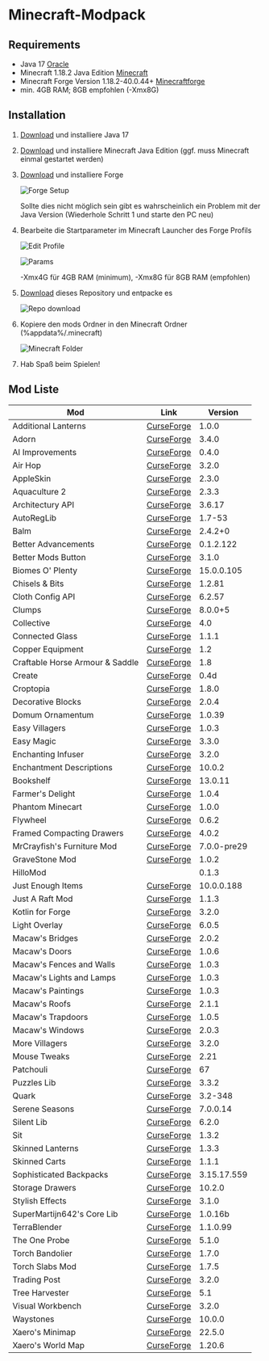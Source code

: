 # Minecraft-Modpack

## Requirements

- Java 17 [Oracle](https://www.oracle.com/java/technologies/downloads/#jdk17-windows)
- Minecraft 1.18.2 Java Edition [Minecraft](https://www.minecraft.net/de-de/download)
- Minecraft Forge Version 1.18.2-40.0.44+ [Minecraftforge](https://files.minecraftforge.net/net/minecraftforge/forge/index_1.18.2.html)
- min. 4GB RAM; 8GB empfohlen (-Xmx8G)

## Installation

1. [Download](https://www.oracle.com/java/technologies/downloads/#jdk17-windows) und installiere Java 17
2. [Download](https://www.minecraft.net/de-de/download) und installiere Minecraft Java Edition (ggf. muss Minecraft einmal gestartet werden)
3. [Download](https://files.minecraftforge.net/net/minecraftforge/forge/index_1.18.1.html) und installiere Forge

    ![Forge Setup](https://hillogames.de/forge-setup.PNG)

    Sollte dies nicht möglich sein gibt es wahrscheinlich ein Problem mit der Java Version (Wiederhole Schritt 1 und starte den PC neu)

4. Bearbeite die Startparameter im Minecraft Launcher des Forge Profils

    ![Edit Profile](https://hillogames.de/edit-profile.PNG)

    ![Params](https://hillogames.de/forge-params.PNG)

    -Xmx4G für 4GB RAM (minimum), -Xmx8G für 8GB RAM (empfohlen)

5. [Download](https://github.com/MrHillo/Minecraft-Modpack/archive/refs/heads/main.zip) dieses Repository und entpacke es

    ![Repo download](https://hillogames.de/download-git.PNG)

6. Kopiere den mods Ordner in den Minecraft Ordner (%appdata%/.minecraft)

    ![Minecraft Folder](https://hillogames.de/minecraft-folder.PNG)

7. Hab Spaß beim Spielen!

## Mod Liste

| Mod                             | Link                                                                                 | Version     |
| ------------------------------- | ------------------------------------------------------------------------------------ | ----------- |
| Additional Lanterns             | [CurseForge](https://www.curseforge.com/minecraft/mc-mods/additional-lanterns)       | 1.0.0       |
| Adorn                           | [CurseForge](https://www.curseforge.com/minecraft/mc-mods/adorn-for-forge)           | 3.4.0       |
| AI Improvements                 | [CurseForge](https://www.curseforge.com/minecraft/mc-mods/ai-improvements)           | 0.4.0       |
| Air Hop                         | [CurseForge](https://www.curseforge.com/minecraft/mc-mods/air-hop)                   | 3.2.0       |
| AppleSkin                       | [CurseForge](https://www.curseforge.com/minecraft/mc-mods/appleskin)                 | 2.3.0       |
| Aquaculture 2                   | [CurseForge](https://www.curseforge.com/minecraft/mc-mods/aquaculture)               | 2.3.3       |
| Architectury API                | [CurseForge](https://www.curseforge.com/minecraft/mc-mods/architectury-forge)        | 3.6.17      |
| AutoRegLib                      | [CurseForge](https://www.curseforge.com/minecraft/mc-mods/autoreglib)                | 1.7-53      |
| Balm                            | [CurseForge](https://www.curseforge.com/minecraft/mc-mods/balm)                      | 2.4.2+0     |
| Better Advancements             | [CurseForge](https://www.curseforge.com/minecraft/mc-mods/better-advancements)       | 0.1.2.122   |
| Better Mods Button              | [CurseForge](https://www.curseforge.com/minecraft/mc-mods/better-mods-button)        | 3.1.0       |
| Biomes O' Plenty                | [CurseForge](https://www.curseforge.com/minecraft/mc-mods/biomes-o-plenty)           | 15.0.0.105  |
| Chisels & Bits                  | [CurseForge](https://www.curseforge.com/minecraft/mc-mods/chisels-bits)              | 1.2.81      |
| Cloth Config API                | [CurseForge](https://www.curseforge.com/minecraft/mc-mods/cloth-config-forge)        | 6.2.57      |
| Clumps                          | [CurseForge](https://www.curseforge.com/minecraft/mc-mods/clumps)                    | 8.0.0+5     |
| Collective                      | [CurseForge](https://www.curseforge.com/minecraft/mc-mods/collective)                | 4.0         |
| Connected Glass                 | [CurseForge](https://www.curseforge.com/minecraft/mc-mods/connected-glass)           | 1.1.1       |
| Copper Equipment                | [CurseForge](https://www.curseforge.com/minecraft/mc-mods/copper-equipment-forge)    | 1.2         |
| Craftable Horse Armour & Saddle | [CurseForge](https://www.curseforge.com/minecraft/mc-mods/cha-s)                     | 1.8         |
| Create                          | [CurseForge](https://www.curseforge.com/minecraft/mc-mods/create)                    | 0.4d        |
| Croptopia                       | [CurseForge](https://www.curseforge.com/minecraft/mc-mods/croptopia-fabric)          | 1.8.0       |
| Decorative Blocks               | [CurseForge](https://www.curseforge.com/minecraft/mc-mods/decorative-blocks)         | 2.0.4       |
| Domum Ornamentum                | [CurseForge](https://www.curseforge.com/minecraft/mc-mods/domum-ornamentum)          | 1.0.39      |
| Easy Villagers                  | [CurseForge](https://www.curseforge.com/minecraft/mc-mods/easy-villagers)            | 1.0.3       |
| Easy Magic                      | [CurseForge](https://www.curseforge.com/minecraft/mc-mods/easy-magic)                | 3.3.0       |
| Enchanting Infuser              | [CurseForge](https://www.curseforge.com/minecraft/mc-mods/enchanting-infuser-forge)  | 3.2.0       |
| Enchantment Descriptions        | [CurseForge](https://www.curseforge.com/minecraft/mc-mods/enchantment-descriptions)  | 10.0.2      |
| Bookshelf                       | [CurseForge](https://www.curseforge.com/minecraft/mc-mods/bookshelf)                 | 13.0.11     |
| Farmer's Delight                | [CurseForge](https://www.curseforge.com/minecraft/mc-mods/farmers-delight)           | 1.0.4       |
| Phantom Minecart                | [CurseForge](https://www.curseforge.com/minecraft/mc-mods/fix-my-minecart)           | 1.0.0       |
| Flywheel                        | [CurseForge](https://www.curseforge.com/minecraft/mc-mods/flywheel)                  | 0.6.2       |
| Framed Compacting Drawers       | [CurseForge](https://www.curseforge.com/minecraft/mc-mods/framed-compacting-drawers) | 4.0.2       |
| MrCrayfish's Furniture Mod      | [CurseForge](https://www.curseforge.com/minecraft/mc-mods/mrcrayfish-furniture-mod)  | 7.0.0-pre29 |
| GraveStone Mod                  | [CurseForge](https://www.curseforge.com/minecraft/mc-mods/gravestone-mod)            | 1.0.2       |
| HilloMod                        |                                                                                      | 0.1.3       |
| Just Enough Items               | [CurseForge](https://www.curseforge.com/minecraft/mc-mods/jei)                       | 10.0.0.188  |
| Just A Raft Mod                 | [CurseForge](https://www.curseforge.com/minecraft/mc-mods/just-a-raft-mod)           | 1.1.3       |
| Kotlin for Forge                | [CurseForge](https://www.curseforge.com/minecraft/mc-mods/kotlin-for-forge)          | 3.2.0       |
| Light Overlay                   | [CurseForge](https://www.curseforge.com/minecraft/mc-mods/light-overlay)             | 6.0.5       |
| Macaw's Bridges                 | [CurseForge](https://www.curseforge.com/minecraft/mc-mods/macaws-bridges)            | 2.0.2       |
| Macaw's Doors                   | [CurseForge](https://www.curseforge.com/minecraft/mc-mods/macaws-doors)              | 1.0.6       |
| Macaw's Fences and Walls        | [CurseForge](https://www.curseforge.com/minecraft/mc-mods/macaws-fences-and-walls)   | 1.0.3       |
| Macaw's Lights and Lamps        | [CurseForge](https://www.curseforge.com/minecraft/mc-mods/macaws-lights-and-lamps)   | 1.0.3       |
| Macaw's Paintings               | [CurseForge](https://www.curseforge.com/minecraft/mc-mods/macaws-paintings)          | 1.0.3       |
| Macaw's Roofs                   | [CurseForge](https://www.curseforge.com/minecraft/mc-mods/macaws-roofs)              | 2.1.1       |
| Macaw's Trapdoors               | [CurseForge](https://www.curseforge.com/minecraft/mc-mods/macaws-trapdoors)          | 1.0.5       |
| Macaw's Windows                 | [CurseForge](https://www.curseforge.com/minecraft/mc-mods/macaws-windows)            | 2.0.3       |
| More Villagers                  | [CurseForge](https://www.curseforge.com/minecraft/mc-mods/more-villagers)            | 3.2.0       |
| Mouse Tweaks                    | [CurseForge](https://www.curseforge.com/minecraft/mc-mods/mouse-tweaks)              | 2.21        |
| Patchouli                       | [CurseForge](https://www.curseforge.com/minecraft/mc-mods/patchouli)                 | 67          |
| Puzzles Lib                     | [CurseForge](https://www.curseforge.com/minecraft/mc-mods/puzzles-lib)               | 3.3.2       |
| Quark                           | [CurseForge](https://www.curseforge.com/minecraft/mc-mods/quark)                     | 3.2-348     |
| Serene Seasons                  | [CurseForge](https://www.curseforge.com/minecraft/mc-mods/serene-seasons)            | 7.0.0.14    |
| Silent Lib                      | [CurseForge](https://www.curseforge.com/minecraft/mc-mods/silent-lib)                | 6.2.0       |
| Sit                             | [CurseForge](https://www.curseforge.com/minecraft/mc-mods/sit)                       | 1.3.2       |
| Skinned Lanterns                | [CurseForge](https://www.curseforge.com/minecraft/mc-mods/skinned-lanterns)          | 1.3.3       |
| Skinned Carts                   | [CurseForge](https://www.curseforge.com/minecraft/mc-mods/skinned-carts)             | 1.1.1       |
| Sophisticated Backpacks         | [CurseForge](https://www.curseforge.com/minecraft/mc-mods/sophisticated-backpacks)   | 3.15.17.559 |
| Storage Drawers                 | [CurseForge](https://www.curseforge.com/minecraft/mc-mods/storage-drawers)           | 10.2.0      |
| Stylish Effects                 | [CurseForge](https://www.curseforge.com/minecraft/mc-mods/stylish-effects)           | 3.1.0       |
| SuperMartijn642's Core Lib      | [CurseForge](https://www.curseforge.com/minecraft/mc-mods/supermartijn642s-core-lib) | 1.0.16b     |
| TerraBlender                    | [CurseForge](https://www.curseforge.com/minecraft/mc-mods/terrablender)              | 1.1.0.99    |
| The One Probe                   | [CurseForge](https://www.curseforge.com/minecraft/mc-mods/the-one-probe)             | 5.1.0       |
| Torch Bandolier                 | [CurseForge](https://www.curseforge.com/minecraft/mc-mods/torch-bandolier)           | 1.7.0       |
| Torch Slabs Mod                 | [CurseForge](https://www.curseforge.com/minecraft/mc-mods/torchslabs-mod)            | 1.7.5       |
| Trading Post                    | [CurseForge](https://www.curseforge.com/minecraft/mc-mods/trading-post)              | 3.2.0       |
| Tree Harvester                  | [CurseForge](https://www.curseforge.com/minecraft/mc-mods/tree-harvester)            | 5.1         |
| Visual Workbench                | [CurseForge](https://www.curseforge.com/minecraft/mc-mods/visual-workbench)          | 3.2.0       |
| Waystones                       | [CurseForge](https://www.curseforge.com/minecraft/mc-mods/waystones)                 | 10.0.0      |
| Xaero's Minimap                 | [CurseForge](https://www.curseforge.com/minecraft/mc-mods/xaeros-minimap)            | 22.5.0      |
| Xaero's World Map               | [CurseForge](https://www.curseforge.com/minecraft/mc-mods/xaeros-world-map)          | 1.20.6      |
